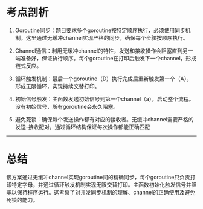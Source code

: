 # 考点剖析

1. Goroutine同步：题目要求多个goroutine按特定顺序执行，必须使用同步机制。这里通过无缓冲channel实现严格的同步，确保每个步骤按顺序执行。

2. Channel通信：利用无缓冲channel的特性，发送和接收操作会阻塞直到另一端准备好，保证执行顺序。每个goroutine在打印后触发下一个channel，形成链式反应。

3. 循环触发机制：最后一个goroutine（D）执行完成后重新触发第一个（A），形成无限循环，实现持续交替打印。

4. 初始信号触发：主函数发送初始信号到第一个channel（a），启动整个流程。没有初始信号，所有goroutine会永久阻塞。

5. 避免死锁：确保每个发送操作都有对应的接收者。无缓冲channel需要严格的发送-接收配对，通过循环结构保证每次操作都能正确匹配

***

# 总结
该方案通过无缓冲channel实现goroutine间的精确同步，每个goroutine只负责打印特定字母，并通过循环触发机制实现无限交替打印。主函数初始化触发信号并阻塞以保持程序运行。这考察了对并发同步机制的理解、channel的正确使用及避免死锁的能力。
